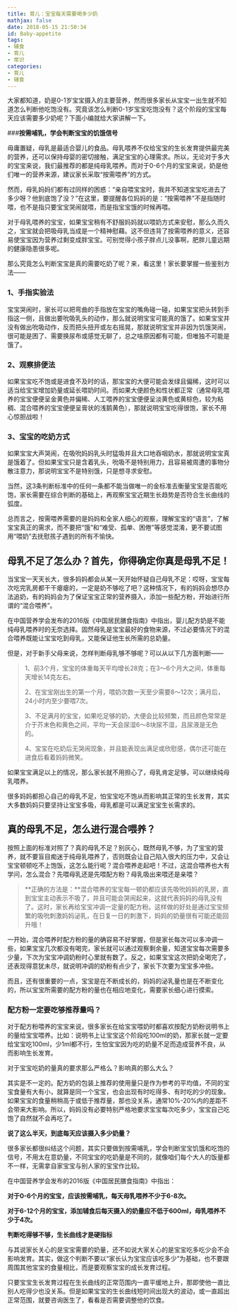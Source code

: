 ```yaml
---
title: 育儿：宝宝每天需要喝多少奶
mathjax: false
date: 2018-05-15 21:50:34
id: Baby-appetite
tags:
- 辅食
- 育儿
- 常识
categories:
- 育儿
- 辅食
---
```


大家都知道，奶是0-1岁宝宝摄入的主要营养，然而很多家长从宝宝一出生就不知道怎么判断他吃饱没有。究竟该怎么判断0-1岁宝宝吃饱没有？这个阶段的宝宝每天应该需要多少奶呢？下面小编就给大家讲解一下。

<!---more--->

###**按需哺乳，学会判断宝宝的饥饿信号**

毋庸置疑，母乳是最适合婴儿的食品。母乳喂养不仅给宝宝的生长发育提供最完美的营养，还可以保持母婴的密切接触，满足宝宝的心理需求。所以，无论对于多大的宝宝来说，我们最推荐的都是纯母乳喂养。而对于0-6个月的宝宝来说，奶是他们唯一的营养来源，建议家长采取“按需喂养”的方式。

然而，母乳妈妈们都有过同样的困惑：“亲自喂宝宝时，我并不知道宝宝吃进去了多少呀？他到底饱了没？”在这里，要提醒各位妈妈的是：“按需喂养”不是指随时喂，也不是指只要宝宝哭闹就喂，而是指宝宝饿的时候再喂。

对于母乳喂养的宝宝，如果宝宝稍有不舒服妈妈就以喂奶方式来安慰，那么久而久之，宝宝就会把吸母乳当成是一个精神慰藉。这不但违背了按需喂养的意义，还容易使宝宝因为营养过剩变成胖宝宝。可别觉得小孩子胖点儿没事啊，肥胖儿童远期的健康隐患很多呢。

那么究竟怎么判断宝宝是真的需要吃奶了呢？来，看这里！家长要掌握一些鉴别方法——

### **1、手指实验法**

宝宝哭闹时，家长可以把弯曲的手指放在宝宝的嘴角碰一碰，如果宝宝把头转到手指这一侧，且做出要吮吸乳头的动作，那么就说明宝宝可能真的饿了。如果宝宝并没有做出吮吸动作，反而把头扭开或左右摇晃，那就说明宝宝并非因为饥饿哭闹，很可能是困了、需要换尿布或感觉无聊了，总之啥原因都有可能，但唯独不可能是饿了。

### **2、观察排便法**

如果宝宝吃不饱或是进食不及时的话，那宝宝的大便可能会发绿且偏稀，这时可以适当给宝宝增加奶量或延长喂奶时间。而如果大便颜色和性状都正常（通常母乳喂养的宝宝便便呈金黄色并偏稀、人工喂养的宝宝便便呈淡黄色或黄棕色，较为粘稠、混合喂养的宝宝便便呈膏状的浅鹅黄色），那就说明宝宝吃得很饱，家长不用心惊胆战啦！

### **3、宝宝的吃奶方式**

如果宝宝大声哭闹，在吸吮妈妈乳头时猛吸并且大口地吞咽奶水，那就说明宝宝真是饿着了。但如果宝宝只是含着乳头，吮吸不是特别用力，且容易被周遭的事物分散注意力，那说明宝宝不是特别饿，只是想寻求安慰。

当然，这3条判断标准中的任何一条都不能当做唯一的金标准去衡量宝宝是否能吃饱，家长需要在综合判断的基础上，再观察宝宝近期生长趋势是否符合生长曲线的弧度。

总而言之，按需喂养需要的是妈妈和全家人细心的观察，理解宝宝的“语言”，了解宝宝真正的需求，而不要把“饿”和“难受、孤单、困倦”等感觉混淆，更不要试图用“喂奶”去抚慰孩子遇到的所有不愉快。

## **母乳不足了怎么办？首先，你得确定你真是母乳不足！**

当宝宝一天天长大，很多妈妈都会从某一天开始怀疑自己母乳不足：哎呀，宝宝每次吃完乳房都干干瘪瘪的，一定是奶不够吃了吧？这种情况下，有的妈妈会想尽办法追奶，有的妈妈会为了保证宝宝正常的营养摄入，添加一些配方粉，开始进行所谓的“混合喂养”。

在中国营养学会发布的2016版《中国居民膳食指南》中指出，婴儿配方奶是不能纯母乳喂养时的无奈选择。固然母乳是宝宝最好的食物来源，不过必要情况下的混合喂养既能让宝宝吃到母乳，又能保证他生长所需的总奶量。

但是，对于新手父母来说，怎样判断母乳够不够呢？可以从以下几方面判断——

> 1、前3个月，宝宝的体重每天平均增长28克；在3～6个月大之间，体重每天增长14克左右。
>
> 2、在宝宝刚出生的第一个月，喂奶次数一天至少需要8～12次；满月后，24小时内至少要喂7次。
>
> 3、不足满月的宝宝，如果吃足够的奶，大便会比较频繁，而且颜色常常是介于芥末色和黄色之间，平均一天会尿湿6～8块尿不湿，且尿液是无色的。
>
> 4、宝宝在吃奶后无哭闹现象，并且能表现出满足或欣慰感，偶尔还可能在进食后看着妈妈微笑。

如果宝宝满足以上的情况，那么家长就不用担心了，母乳肯定足够，可以继续纯母乳喂养。

很多妈妈都担心自己的母乳不足，怕宝宝吃不饱从而影响其正常的生长发育，其实大多数妈妈只要坚持让宝宝多吸，母乳都是可以满足宝宝生长需求的。

## **真的母乳不足，怎么进行混合喂养？**

按照上面的标准对照了？真的母乳不足？别灰心，既然母乳不够，为了宝宝的营养，就不要盲目痴迷于纯母乳喂养了，否则既会让自己陷入很大的压力中，又会让宝宝顿顿吃不上饱饭，这怎么能行呢？混合喂养走起吧！不过，这混合喂养也大有学问，怎么混合？先喂母乳还是先喂配方粉？母乳吸出来喂还是亲喂？

> **正确的方法是：**混合喂养的宝宝每一顿奶都应该先吸吮妈妈的乳房，直到宝宝主动表示不吸了，并且可能会哭闹起来，这就代表妈妈的母乳没有了。这时，家长再给宝宝冲调一定量的配方粉。这样做的好处是通过宝宝频繁的吸吮刺激妈妈泌乳，在日复一日的刺激下，妈妈的奶量很有可能还能回升哦！

一开始，混合喂养时配方粉的量的确容易不好掌握，但是家长每次可以多冲调一些，如果宝宝几次都没有喝完，家长就可以通过观察剩余量，知道宝宝每次需要多少量，下次为宝宝冲调奶粉时心里就有数了。反之，如果宝宝这次把奶全喝完了，还表现得意犹未尽，就说明冲调的奶粉有点少了，家长下次要为宝宝多冲些。

而且，还有很重要的一点，宝宝是在不断成长的，妈妈的泌乳量也是在不断变化的，所以宝宝所需要的配方粉的量也在相应地变化，需要家长细心进行摸索。

###  **配方粉一定要吃够推荐量吗？**

对于配方粉喂养的宝宝来说，很多家长在给宝宝喂奶时都喜欢按配方奶粉说明书上的量给宝宝喂养。比如：说明书上让宝宝这个阶段吃100ml的奶，那家长就一定要给宝宝吃100ml，少1ml都不行，生怕宝宝因为吃的奶量不足而造成营养不良，从而影响生长发育。

对于宝宝吃奶的量真的要求那么严格么？影响真的那么大么？

其实是不一定的。配方奶的包装上推荐的使用量只是作为参考的平均值，不同的宝宝食量有大有小，就算是同一个宝宝，也会出现有时吃得多、有时吃的少的现象。如果宝宝的食量稍稍高于或低于推荐量，那也没关系，通常10%-20%内的差距不会带来大影响。所以，妈妈没有必要特别严格地要求宝宝每次吃多少，宝宝自己吃饱了自然就不会再吃了。

**说了这么半天，到底每天应该摄入多少奶量？**

很多家长都很纠结这个问题，其实只要做到按需哺乳，学会判断宝宝饥饿和吃饱的信号，不用太在意奶量，不同宝宝的吃奶量是不同的，就像咱们每个大人的饭量都不一样，无需拿自家宝宝与别人家的宝宝作比较。

在中国营养学会发布的2016版《中国居民膳食指南》中指出：

**对于0-6个月的宝宝，应该按需哺乳，每天母乳喂养不少于6-8次。**

**对于6-12个月的宝宝，添加辅食后每天摄入的奶量应不低于600ml，母乳喂养不少于4次。**

**判断吃得够不够，生长曲线才是硬指标**

与其说家长关心的是宝宝需要的奶量，还不如说大家关心的是宝宝吃多吃少会不会影响发育。其实，做这个判断不要以“家长认为宝宝应该吃多少”为基础，也不要跟周围其他宝宝的食量相比，而是要观察宝宝的成长发育过程。

只要宝宝生长发育过程在生长曲线的正常范围内一直平缓地上升，那即使他一直比别人吃得少也没关系。但是如果宝宝的生长曲线短时间出现大的波动，或一直超出正常范围，就要咨询医生了，看看是否需要调整他的饮食。
